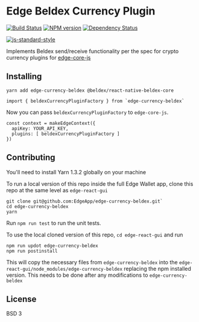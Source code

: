 # Edge Beldex Currency Plugin
[![Build Status][travis-image]][travis-url] [![NPM version][npm-image]][npm-url] [![Dependency Status][daviddm-image]][daviddm-url]

[![js-standard-style](https://cdn.rawgit.com/feross/standard/master/badge.svg)](https://github.com/feross/standard)

Implements Beldex send/receive functionality per the spec for crypto currency plugins for [edge-core-js](https://github.com/EdgeApp/edge-core-js)

## Installing

    yarn add edge-currency-beldex @beldex/react-native-beldex-core

```
import { beldexCurrencyPluginFactory } from `edge-currency-beldex`
```

Now you can pass `beldexCurrencyPluginFactory` to `edge-core-js`.

```
const context = makeEdgeContext({
  apiKey: YOUR_API_KEY,
  plugins: [ beldexCurrencyPluginFactory ]
})
```

## Contributing

You'll need to install Yarn 1.3.2 globally on your machine

To run a local version of this repo inside the full Edge Wallet app, clone this repo at the same level as `edge-react-gui`

    git clone git@github.com:EdgeApp/edge-currency-beldex.git`
    cd edge-currency-beldex
    yarn

Run `npm run test` to run the unit tests.

To use the local cloned version of this repo, `cd edge-react-gui` and run

    npm run updot edge-currency-beldex
    npm run postinstall

This will copy the necessary files from `edge-currency-beldex` into the `edge-react-gui/node_modules/edge-currency-beldex` replacing the npm installed version. This needs to be done after any modifications to `edge-currency-beldex`

## License
BSD 3

[npm-image]: https://badge.fury.io/js/edge-currency-ethereum.svg
[npm-url]: https://npmjs.org/package/edge-currency-ethereum
[travis-image]: https://travis-ci.org/Airbitz/edge-currency-ethereum.svg?branch=master
[travis-url]: https://travis-ci.org/Airbitz/edge-currency-ethereum
[daviddm-image]: https://david-dm.org/Airbitz/edge-currency-ethereum.svg?theme=shields.io
[daviddm-url]: https://david-dm.org/Airbitz/edge-currency-ethereum
